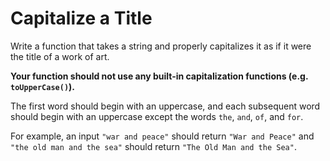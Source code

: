 # Capitalize a Title

Write a function that takes a string and properly capitalizes it as if it were
the title of a work of art.

**Your function should not use any built-in capitalization functions (e.g.
`toUpperCase()`).**

The first word should begin with an uppercase, and each subsequent word should
begin with an uppercase except the words `the`, `and`, `of`, and `for`.

For example, an input `"war and peace"` should return `"War and Peace"` and
`"the old man and the sea"` should return `"The Old Man and the Sea"`.
